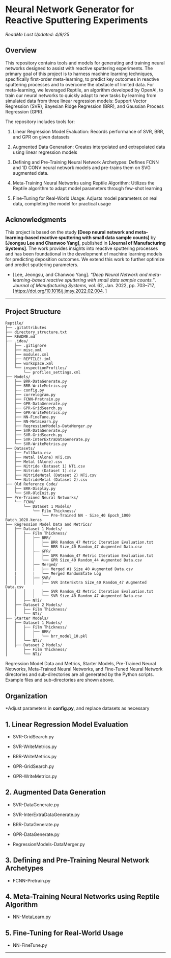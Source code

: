 # **Neural Network Generator for Reactive Sputtering Experiments**
_ReadMe Last Updated: 4/8/25_

## **Overview**
This repository contains tools and models for generating and training neural networks designed to assist with reactive sputtering experiments. The primary goal of this project is to harness machine learning techniques, specifically first-order meta-learning, to predict key outcomes in reactive sputtering processes and to overcome the obstacle of limited data. For meta-learning, we leveraged Reptile, an algorithm developed by OpenAI, to train our neural networks to quickly adapt to new tasks by learning from simulated data from three linear regression models: Support Vector Regression (SVR), Bayesian Ridge Regression (BRR), and Gaussian Process Regression (GPR).

The repository includes tools for:

1. Linear Regression Model Evaluation: Records performance of SVR, BRR, and GPR on given datasets

2. Augmented Data Generation: Creates interpolated and extrapolated data using linear regression models

3. Defining and Pre-Training Neural Network Archetypes: Defines FCNN and 1D CONV neural network models and pre-trains them on SVG augmented data.

4. Meta-Training Neural Networks using Reptile Algorithm: Utilizes the Reptile algorithm to adapt model parameters through few-shot learning 

5. Fine-Tuning for Real-World Usage: Adjusts model parameters on real data, completing the model for practical usage


## Acknowledgments

This project is based on the study **[Deep neural network and meta-learning-based reactive sputtering with small data sample counts]** by **[Jeongsu Lee and Chanwoo Yang]**, published in **[Journal of Manufacturing Systems]**. The work provides insights into reactive sputtering processes and has been foundational in the development of machine learning models for predicting deposition outcomes. We extend this work to further optimize and predict sputtering parameters.

- [Lee, Jeongsu, and Chanwoo Yang]. *“Deep Neural Network and meta-learning-based reactive sputtering with small data sample counts.”*. *Journal of Manufacturing Systems*, vol. 62, Jan. 2022, pp. 703–717, [https://doi.org/10.1016/j.jmsy.2022.02.004. ]

---
## **Project Structure**
```
Reptile/
├── .gitattributes
├── directory_structure.txt
├── README.md
├── .idea/
│   ├── .gitignore
│   ├── misc.xml
│   ├── modules.xml
│   ├── REPTILE!.iml
│   ├── workspace.xml
│   └── inspectionProfiles/
│       └── profiles_settings.xml
├── Models/
│   ├── BRR-DataGenerate.py
│   ├── BRR-WriteMetrics.py
│   ├── config.py
│   ├── correlogram.py
│   ├── FCNN-Pretrain.py
│   ├── GPR-DataGenerate.py
│   ├── GPR-GridSearch.py
│   ├── GPR-WriteMetrics.py
│   ├── NN-FineTune.py
│   ├── NN-MetaLearn.py
│   ├── RegressionModels-DataMerger.py
│   ├── SVR-DataGenerate.py
│   ├── SVR-GridSearch.py
│   ├── SVR-InterExtraDataGenerate.py
│   └── SVR-WriteMetrics.py
├── Datasets/
│   ├── FullData.csv
│   ├── Metal (Alone) NTi.csv
│   ├── Metal (Alone).csv
│   ├── Nitride (Dataset 1) NTi.csv
│   ├── Nitride (Dataset 1).csv
│   ├── NitrideMetal (Dataset 2) NTi.csv
│   └── NitrideMetal (Dataset 2).csv
├── Old Reference Code/
│   ├── BRR-Display.py
│   └── SVR-OldInit.py
├── Pre-Trained Neural Networks/
│   └── FCNN/
│       └── Dataset 1 Models/
│           └── Film Thickness/
│               └── Pre-Trained NN - Size_40 Epoch_1000 Batch_1028.keras
├── Regression Model Data and Metrics/
│   ├── Dataset 1 Models/
│   │   ├── Film Thickness/
│   │   │   ├── BRR/
│   │   │   │   ├── BRR Random_47 Metric Iteration Evaluation.txt
│   │   │   │   └── BRR Size_40 Random_47 Augmented Data.csv
│   │   │   ├── GPR/
│   │   │   │   ├── GPR Random_47 Metric Iteration Evaluation.txt
│   │   │   │   └── GPR Size_40 Random_44 Augmented Data.csv
│   │   │   ├── Merged/
│   │   │   |   ├── Merged #1 Size_40 Augmented Data.csv
│   |   │   |   └── Merged RandomState Log 
│   │   │   ├── SVR/
│   │   │   │   ├── SVR InterExtra Size_40 Random_47 Augmented Data.csv
│   │   │   │   ├── SVR Random_42 Metric Iteration Evaluation.txt
│   │   │   │   └── SVR Size_40 Random_47 Augmented Data.csv
│   │   ├── NTi/
│   ├── Dataset 2 Models/
│   │   ├── Film Thickness/
│   │   └── NTi/
├── Starter Models/
│   ├── Dataset 1 Models/
│   │   ├── Film Thickness/
│   │   │   ├── BRR/
│   │   │   │   └── brr_model_10.pkl
│   │   └── NTi/
│   ├── Dataset 2 Models/
│       ├── Film Thickness/
│       └── NTi/
```
Regression Model Data and Metrics, Starter Models, Pre-Trained Neural Networks, Meta-Trained Neural Networks, and Fine-Tuned Neural Network directories and sub-directories are all generated by the Python scripts. 
Example files and sub-directories are shown above.

## **Organization**

*Adjust parameters in **config.py**, and replace datasets as necessary

## 1. Linear Regression Model Evaluation
- SVR-GridSearch.py
- SVR-WriteMetrics.py
  
- BRR-WriteMetrics.py
  
- GPR-GridSearch.py
- GPR-WriteMetrics.py


## 2. Augmented Data Generation
- SVR-DataGenerate.py
- SVR-InterExtraDataGenerate.py
  
- BRR-DataGenerate.py
  
- GPR-DataGenerate.py
  
- RegressionModels-DataMerger.py


## 3. Defining and Pre-Training Neural Network Archetypes
- FCNN-Pretrain.py


## 4. Meta-Training Neural Networks using Reptile Algorithm
- NN-MetaLearn.py


## 5. Fine-Tuning for Real-World Usage
- NN-FineTune.py

---

